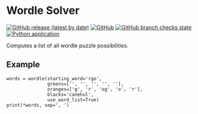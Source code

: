 # Wordle Solver

[![GitHub release (latest by date)](https://img.shields.io/github/v/release/michaelotty/wordle-solver)](https://github.com/michaelotty/wordle-solver/releases/latest)
[![GitHub](https://img.shields.io/github/license/michaelotty/wordle-solver)](https://raw.githubusercontent.com/michaelotty/wordle-solver/master/LICENSE)
[![GitHub branch checks state](https://img.shields.io/github/checks-status/michaelotty/wordle-solver/master)](https://github.com/michaelotty/wordle-solver/tree/master)
[![Python application](https://github.com/michaelotty/wordle-solver/actions/workflows/python-app.yml/badge.svg)](https://github.com/michaelotty/wordle-solver/actions/workflows/python-app.yml)

Computes a list of all wordle puzzle possibilities.

## Example

```
words = wordle(starting_word='rgo',
               greens=['', '', '', '', ''],
               oranges=['g', 'r', 'og', 'o', 'r'],
               blacks='canehul',
               use_word_list=True)
print(*words, sep=', ')
```
